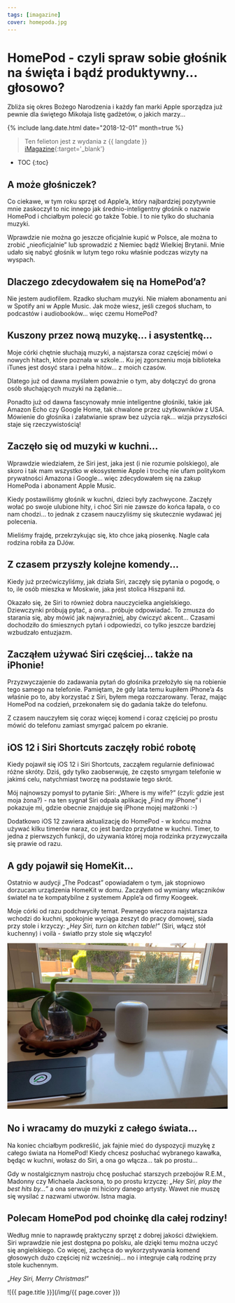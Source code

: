 ```yaml
---
tags: [imagazine]
cover: homepoda.jpg
---
```


# HomePod - czyli spraw sobie głośnik na święta i bądź produktywny... głosowo?

Zbliża się okres Bożego Narodzenia i każdy fan marki Apple sporządza już pewnie dla świętego Mikołaja listę gadżetów, o jakich marzy...

<!--More-->

{% include lang.date.html date="2018-12-01" month=true %}

> Ten felieton jest z wydania z {{ langdate }} [iMagazine](https://imagazine.pl){:target='_blank'}

* TOC
{:toc}

## A może głośniczek?

Co ciekawe, w tym roku sprzęt od Apple’a, który najbardziej pozytywnie mnie zaskoczył to nic innego jak średnio-inteligentny głośnik o nazwie HomePod i chciałbym polecić go także Tobie. I to nie tylko do słuchania muzyki.

Wprawdzie nie można go jeszcze oficjalnie kupić w Polsce, ale można to zrobić „nieoficjalnie” lub sprowadzić z Niemiec bądź Wielkiej Brytanii. Mnie udało się nabyć głośnik w lutym tego roku właśnie podczas wizyty na wyspach.

## Dlaczego zdecydowałem się na HomePod’a?

Nie jestem audiofilem. Rzadko słucham muzyki. Nie miałem abonamentu ani w Spotify ani w Apple Music. Jak może wiesz, jeśli czegoś słucham, to podcastów i audiobooków... więc czemu HomePod?

## Kuszony przez nową muzykę... i asystentkę...

Moje córki chętnie słuchają muzyki, a najstarsza coraz częściej mówi o nowych hitach, które poznała w szkole... Ku jej zgorszeniu moja biblioteka iTunes jest dosyć stara i pełna hitów... z moich czasów.

Dlatego już od dawna myślałem poważnie o tym, aby dołączyć do grona osób słuchających muzyki na żądanie...

Ponadto już od dawna fascynowały mnie inteligentne głośniki, takie jak Amazon Echo czy Google Home, tak chwalone przez użytkowników z USA. Mówienie do głośnika i załatwianie spraw bez użycia rąk... wizja przyszłości staje się rzeczywistością!

## Zaczęło się od muzyki w kuchni...

Wprawdzie wiedziałem, że Siri jest, jaka jest (i nie rozumie polskiego), ale skoro i tak mam wszystko w ekosystemie Apple i trochę nie ufam politykom prywatności Amazona i Google... więc zdecydowałem się na zakup HomePoda i abonament Apple Music.

Kiedy postawiliśmy głośnik w kuchni, dzieci były zachwycone. Zaczęły wołać po swoje ulubione hity, i choć Siri nie zawsze do końca łapała, o co nam chodzi... to jednak z czasem nauczyliśmy się skutecznie wydawać jej polecenia.

Mieliśmy frajdę, przekrzykując się, kto chce jaką piosenkę. Nagle cała rodzina robiła za DJów.

## Z czasem przyszły kolejne komendy...

Kiedy już przećwiczyliśmy, jak działa Siri, zaczęły się pytania o pogodę, o to, ile osób mieszka w Moskwie, jaka jest stolica Hiszpanii itd.

Okazało się, że Siri to również dobra nauczycielka angielskiego. Dziewczynki próbują pytać, a ona... próbuje odpowiadać. To zmusza do starania się, aby mówić jak najwyraźniej, aby ćwiczyć akcent... Czasami dochodziło do śmiesznych pytań i odpowiedzi, co tylko jeszcze bardziej wzbudzało entuzjazm.

## Zacząłem używać Siri częściej... także na iPhonie!

Przyzwyczajenie do zadawania pytań do głośnika przełożyło się na robienie tego samego na telefonie. Pamiętam, że gdy lata temu kupiłem iPhone’a 4s właśnie po to, aby korzystać z Siri, byłem mega rozczarowany. Teraz, mając HomePod na codzień, przekonałem się do gadania także do telefonu.

Z czasem nauczyłem się coraz więcej komend i coraz częściej po prostu mówić do telefonu zamiast smyrgać palcem po ekranie.

## iOS 12 i Siri Shortcuts zaczęły robić robotę

Kiedy pojawił się iOS 12 i Siri Shortcuts, zacząłem regularnie definiować różne skróty. Dziś, gdy tylko zaobserwuję, że często smyrgam telefonie w jakimś celu, natychmiast tworzę na podstawie tego skrót.

Mój najnowszy pomysł to pytanie Siri: „Where is my wife?” (czyli: gdzie jest moja żona?) - na ten sygnał Siri odpala aplikację „Find my iPhone” i pokazuje mi, gdzie obecnie znajduje się iPhone mojej małżonki :-)

Dodatkowo iOS 12 zawiera aktualizację do HomePod - w końcu można używać kilku timerów naraz, co jest bardzo przydatne w kuchni. Timer, to jedna z pierwszych funkcji, do używania której moja rodzinka przyzwyczaiła się prawie od razu.

## A gdy pojawił się HomeKit...

Ostatnio w audycji „The Podcast” opowiadałem o tym, jak stopniowo dorzucam urządzenia HomeKit w domu. Zacząłem od wymiany włączników świateł na te kompatybilne z systemem Apple’a od firmy Koogeek.

Moje córki od razu podchwyciły temat. Pewnego wieczora najstarsza wchodzi do kuchni, spokojnie wyciąga zeszyt do pracy domowej, siada przy stole i krzyczy: *„Hey Siri, turn on kitchen table!”* (Siri, włącz stół kuchenny) i voilà - światło przy stole się włączyło!

![{{ page.title }} 2](/img/homepoda2.jpg)

## No i wracamy do muzyki z całego świata...

Na koniec chciałbym podkreślić, jak fajnie mieć do dyspozycji muzykę z całego świata na HomePod! Kiedy chcesz posłuchać wybranego kawałka, będąc w kuchni, wołasz do Siri, a ona go włącza... tak po prostu...

Gdy w nostalgicznym nastroju chcę posłuchać starszych przebojów R.E.M., Madonny czy Michaela Jacksona, to po prostu krzyczę: *„Hey Siri, play the best hits by...”* a ona serwuje mi hiciory danego artysty. Wawet nie muszę się wysilać z nazwami utworów. Istna magia.

## Polecam HomePod pod choinkę dla całej rodziny!

Według mnie to naprawdę praktyczny sprzęt z dobrej jakości dźwiękiem. Siri wprawdzie nie jest dostępna po polsku, ale dzięki temu można uczyć się angielskiego. Co więcej, zachęca do wykorzystywania komend głosowych dużo częściej niż wcześniej... no i integruje całą rodzinę przy stole kuchennym.

„*Hey Siri, Merry Christmas!*”

![{{ page.title }}](/img/{{ page.cover }})

[n]: https://michael.gratis/nozbe_pl
